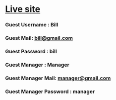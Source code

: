 # [Live site](https://ezbook.netlify.app/login)




### Guest Username : Bill
### Guest Mail: bill@gmail.com
### Guest Password : bill

### Guest Manager : Manager
### Guest Manager Mail: manager@gmail.com
### Guest Manager Password : manager
